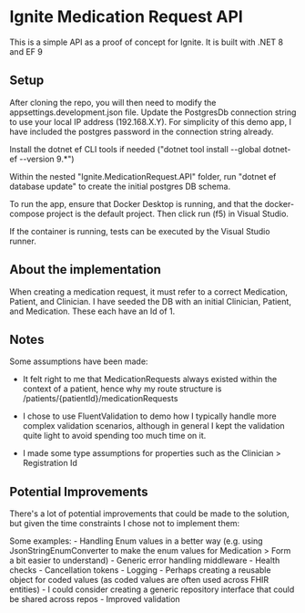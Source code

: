 # Ignite Medication Request API

This is a simple API as a proof of concept for Ignite. It is built with .NET 8 and EF 9


## Setup
After cloning the repo, you will then need to modify the appsettings.development.json file. Update the PostgresDb connection string to use your local IP address (192.168.X.Y). For simplicity of this demo app, I have included the postgres password in the connection string already.

Install the dotnet ef CLI tools if needed ("dotnet tool install --global dotnet-ef --version 9.*")

Within the nested "Ignite.MedicationRequest.API" folder, run "dotnet ef database update" to create the initial postgres DB schema.

To run the app, ensure that Docker Desktop is running, and that the docker-compose project is the default project. Then click run (f5) in Visual Studio.

If the container is running, tests can be executed by the Visual Studio runner.

## About the implementation
When creating a medication request, it must refer to a correct Medication, Patient, and Clinician. I have seeded the DB with an initial Clinician, Patient, and Medication. These each have an Id of 1.

## Notes

Some assumptions have been made:

- It felt right to me that MedicationRequests always existed within the context of a patient, hence why my route structure is /patients/{patientId}/medicationRequests

- I chose to use FluentValidation to demo how I typically handle more complex validation scenarios, although in general I kept the validation quite light to avoid spending too much time on it.

- I made some type assumptions for properties such as the Clinician > Registration Id


## Potential Improvements

There's a lot of potential improvements that could be made to the solution, but given the time constraints I chose not to implement them:

Some examples:
	- Handling Enum values in a better way (e.g. using JsonStringEnumConverter to make the enum values for Medication > Form a bit easier to understand)
	- Generic error handling middleware
	- Health checks
	- Cancellation tokens
	- Logging
	- Perhaps creating a reusable object for coded values (as coded values are often used across FHIR entities)
	- I could consider creating a generic repository interface that could be shared across repos
	- Improved validation